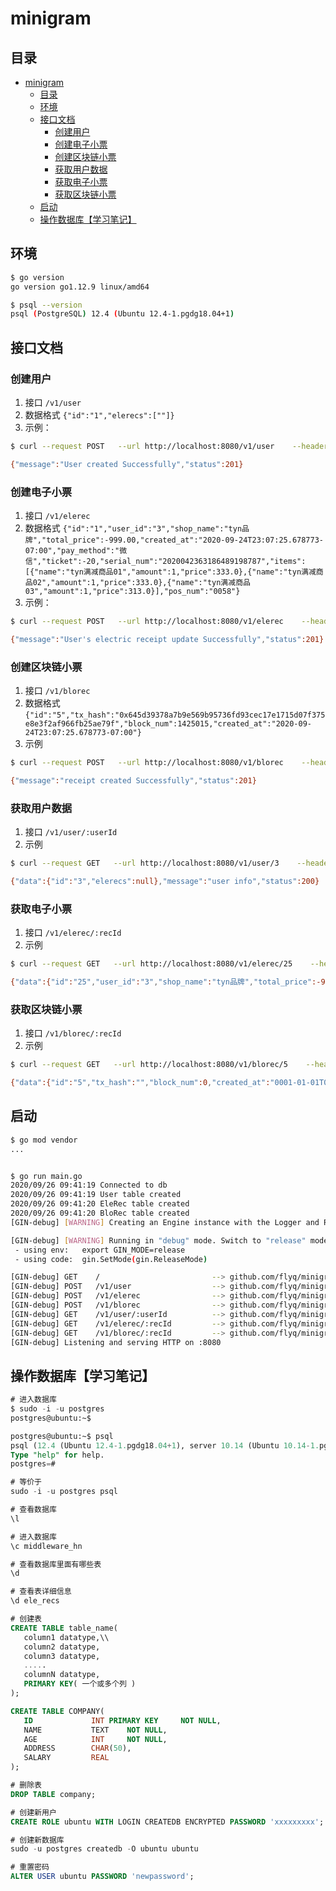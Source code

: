 # minigram

## 目录
- [minigram](#minigram)
  - [目录](#目录)
  - [环境](#环境)
  - [接口文档](#接口文档)
    - [创建用户](#创建用户)
    - [创建电子小票](#创建电子小票)
    - [创建区块链小票](#创建区块链小票)
    - [获取用户数据](#获取用户数据)
    - [获取电子小票](#获取电子小票)
    - [获取区块链小票](#获取区块链小票)
  - [启动](#启动)
  - [操作数据库【学习笔记】](#操作数据库学习笔记)

## 环境
```bash
$ go version 
go version go1.12.9 linux/amd64

$ psql --version
psql (PostgreSQL) 12.4 (Ubuntu 12.4-1.pgdg18.04+1)
```

## 接口文档
### 创建用户
1. 接口 `/v1/user`
2. 数据格式 `{"id":"1","elerecs":[""]}`
3. 示例：
```bash
$ curl --request POST   --url http://localhost:8080/v1/user    --header 'content-type: application/json'   --data '{"id":"1","elerecs":[""]}'

{"message":"User created Successfully","status":201}
```

### 创建电子小票
1. 接口 `/v1/elerec`
2. 数据格式 `{"id":"1","user_id":"3","shop_name":"tyn品牌","total_price":-999.00,"created_at":"2020-09-24T23:07:25.678773-07:00","pay_method":"微信","ticket":-20,"serial_num":"2020042363186489198787","items": [{"name":"tyn满减商品01","amount":1,"price":333.0},{"name":"tyn满减商品02","amount":1,"price":333.0},{"name":"tyn满减商品03","amount":1,"price":313.0}],"pos_num":"0058"}`
3. 示例：
```bash
$ curl --request POST   --url http://localhost:8080/v1/elerec    --header 'content-type: application/json'   --data '{"ID":"1","user_id":"3","shop_name":"tyn品牌","total_price":-999.00,"created_at":"2020-09-24T23:07:25.678773-07:00","pay_method":"微信","ticket":-20,"serial_num":"2020042363186489198787","items": [{"name":"tyn满减商品01","amount":1,"price":333.0},{"name":"tyn满减商品02","amount":1,"price":333.0},{"name":"tyn满减商品03","amount":1,"price":313.0}],"pos_num":"0058"}'

{"message":"User's electric receipt update Successfully","status":201}
```
### 创建区块链小票
1. 接口 `/v1/blorec`
2. 数据格式 `{"id":"5","tx_hash":"0x645d39378a7b9e569b95736fd93cec17e1715d07f375e8e3f2af966fb25ae79f","block_num":1425015,"created_at":"2020-09-24T23:07:25.678773-07:00"}`
3. 示例
```bash
$ curl --request POST   --url http://localhost:8080/v1/blorec    --header 'content-type: application/json'   --data '{"id":"5","tx_hash":"0x645d39378a7b9e569b95736fd93cec17e1715d07f375e8e3f2af966fb25ae79f","block_num":1425015,"created_at":"2020-09-24T23:07:25.678773-07:00"}'

{"message":"receipt created Successfully","status":201}
```

### 获取用户数据
1. 接口 `/v1/user/:userId`
2. 示例
```bash
$ curl --request GET   --url http://localhost:8080/v1/user/3    --header 'content-type: application/json'

{"data":{"id":"3","elerecs":null},"message":"user info","status":200}
```

### 获取电子小票
1. 接口 `/v1/elerec/:recId`
2. 示例
```bash
$ curl --request GET   --url http://localhost:8080/v1/elerec/25    --header 'content-type: application/json'

{"data":{"id":"25","user_id":"3","shop_name":"tyn品牌","total_price":-999,"created_at":"2020-09-24T23:07:25.678773-07:00","pay_method":"微信","ticket":-20,"serial_num":"2020042363186489198787","items":[{"name":"tyn满减商品01","amount":1,"price":333},{"name":"tyn满减商品02","amount":1,"price":333},{"name":"tyn满减商品03","amount":1,"price":313}],"pos_num":"0058"},"message":"Electronic receipt detail","status":200}
```

### 获取区块链小票
1. 接口 `/v1/blorec/:recId`
2. 示例
```bash
$ curl --request GET   --url http://localhost:8080/v1/blorec/5    --header 'content-type: application/json'

{"data":{"id":"5","tx_hash":"","block_num":0,"created_at":"0001-01-01T00:00:00Z"},"message":"blockchain receipt detail","status":200}
```

## 启动
```bash
$ go mod vendor
...


$ go run main.go
2020/09/26 09:41:19 Connected to db
2020/09/26 09:41:19 User table created
2020/09/26 09:41:20 EleRec table created
2020/09/26 09:41:20 BloRec table created
[GIN-debug] [WARNING] Creating an Engine instance with the Logger and Recovery middleware already attached.

[GIN-debug] [WARNING] Running in "debug" mode. Switch to "release" mode in production.
 - using env:	export GIN_MODE=release
 - using code:	gin.SetMode(gin.ReleaseMode)

[GIN-debug] GET    /                         --> github.com/flyq/minigram/routes.welcome (3 handlers)
[GIN-debug] POST   /v1/user                  --> github.com/flyq/minigram/controllers.CreateUser (3 handlers)
[GIN-debug] POST   /v1/elerec                --> github.com/flyq/minigram/controllers.CreateElerec (3 handlers)
[GIN-debug] POST   /v1/blorec                --> github.com/flyq/minigram/controllers.CreateBlorec (3 handlers)
[GIN-debug] GET    /v1/user/:userId          --> github.com/flyq/minigram/controllers.GetUser (3 handlers)
[GIN-debug] GET    /v1/elerec/:recId         --> github.com/flyq/minigram/controllers.GetElerec (3 handlers)
[GIN-debug] GET    /v1/blorec/:recId         --> github.com/flyq/minigram/controllers.GetBlorec (3 handlers)
[GIN-debug] Listening and serving HTTP on :8080
```


## 操作数据库【学习笔记】
```sql
# 进入数据库
$ sudo -i -u postgres
postgres@ubuntu:~$

postgres@ubuntu:~$ psql
psql (12.4 (Ubuntu 12.4-1.pgdg18.04+1), server 10.14 (Ubuntu 10.14-1.pgdg18.04+1))
Type "help" for help.
postgres=# 

# 等价于
sudo -i -u postgres psql

# 查看数据库
\l

# 进入数据库
\c middleware_hn

# 查看数据库里面有哪些表
\d

# 查看表详细信息
\d ele_recs

# 创建表
CREATE TABLE table_name(
   column1 datatype,\\
   column2 datatype,
   column3 datatype,
   .....
   columnN datatype,
   PRIMARY KEY( 一个或多个列 )
);

CREATE TABLE COMPANY(
   ID             INT PRIMARY KEY     NOT NULL,
   NAME           TEXT    NOT NULL,
   AGE            INT     NOT NULL,
   ADDRESS        CHAR(50),
   SALARY         REAL
);

# 删除表
DROP TABLE company;

# 创建新用户
CREATE ROLE ubuntu WITH LOGIN CREATEDB ENCRYPTED PASSWORD 'xxxxxxxxx';  

# 创建新数据库
sudo -u postgres createdb -O ubuntu ubuntu

# 重置密码
ALTER USER ubuntu PASSWORD 'newpassword';
```